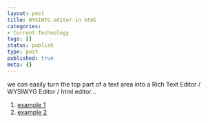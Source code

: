 ```yaml
---
layout: post
title: WYSIWYG editor in html
categories:
- Current Technology
tags: []
status: publish
type: post
published: true
meta: {}
---
```

we can easily turn the top part of a text area into a Rich Text Editor / WYSIWYG Editor / html editor...

1. [example 1](http://www.openwebware.com/products/openwysiwyg/features.shtml)
2. [example 2](http://www.dynamicdrive.com/dynamicindex16/richtexteditor/index.htm)
